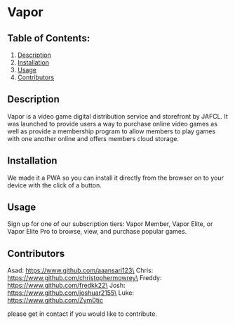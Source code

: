 # Vapor


  ## Table of Contents:
  1. [Description](#description) 
  2. [Installation](#installation)
  3. [Usage](#usage)
  4. [Contributors](#contributors)
  ## Description 

  Vapor is a video game digital distribution service and storefront by JAFCL. It was launched to provide users a way to purchase online video games as well as provide a membership program to allow members to play games with one another online and offers members cloud storage.


  ## Installation 

  We made it a PWA so you can install it directly from the browser on to your device with the click of a button.


  ## Usage 

  Sign up for one of our subscription tiers: Vapor Member, Vapor Elite, or Vapor Elite Pro to browse, view, and purchase popular games. 


  ## Contributors

  Asad: https://www.github.com/aaansari123\
  Chris: https://www.github.com/christophermowrey\
  Freddy: https://www.github.com/fredkk22\
  Josh: https://www.github.com/joshuar2155\
  Luke: https://www.github.com/Zym0tic

  please get in contact if you would like to contribute.

